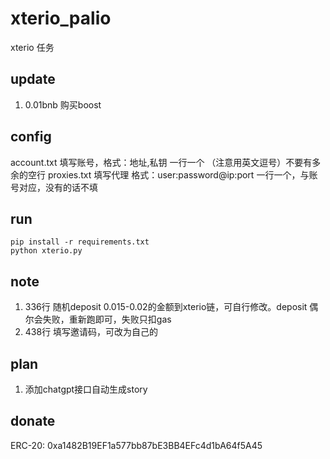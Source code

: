 # xterio_palio

xterio 任务

## update

1. 0.01bnb 购买boost

## config

account.txt 填写账号，格式：地址,私钥 一行一个 （注意用英文逗号）不要有多余的空行
proxies.txt 填写代理 格式：user:password@ip:port 一行一个，与账号对应，没有的话不填

## run

```commandline
pip install -r requirements.txt
python xterio.py
```

## note

1. 336行 随机deposit 0.015-0.02的金额到xterio链，可自行修改。deposit 偶尔会失败，重新跑即可，失败只扣gas
2. 438行 填写邀请码，可改为自己的

## plan

1. 添加chatgpt接口自动生成story

## donate
ERC-20: 0xa1482B19EF1a577bb87bE3BB4EFc4d1bA64f5A45




